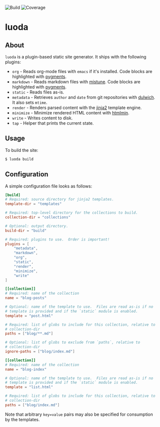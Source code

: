 ![Build](https://img.shields.io/travis/dyntopia/luoda.svg)
![Coverage](https://img.shields.io/codecov/c/github/dyntopia/luoda.svg)

luoda
=====

About
-----

`luoda` is a plugin-based static site generator.  It ships with the
following plugins:

- `org` - Reads org-mode files with `emacs` if it's installed.  Code
  blocks are highlighted with [pygments][5].
- `markdown` - Reads markdown files with [mistune][1].  Code blocks are
  highlighted with [pygments][5].
- `static` - Reads files as-is.
- `metadata` - Retrieves `author` and `date` from git repositories with
  [dulwich][2].  It also sets `mtime`.
- `render` - Renders parsed content with the [jinja2][3] template
  engine.
- `minimize` - Minimize rendered HTML content with [htmlmin][4].
- `write` - Writes content to disk.
- `tap` - Helper that prints the current state.


Usage
-----

To build the site:

```sh
$ luoda build
```


Configuration
-------------

A simple configuration file looks as follows:

```toml
[build]
# Required: source directory for jinja2 templates.
template-dir = "templates"

# Required: top-level directory for the collections to build.
collection-dir = "collections"

# Optional: output directory.
build-dir = "build"

# Required: plugins to use.  Order is important!
plugins = [
    "metadata",
    "markdown",
    "org",
    "static",
    "render",
    "minimize",
    "write"
]

[[collection]]
# Required: name of the collection
name = "blog-posts"

# Optional: name of the template to use.  Files are read as-is if no
# template is provided and if the `static` module is enabled.
template = "post.html"

# Required: list of globs to include for this collection, relative to
# collection-dir
paths = ["blog/**.md"]

# Optional: list of globs to exclude from `paths`, relative to
# collection-dir
ignore-paths = ["blog/index.md"]

[[collection]]
# Required: name of the collection
name = "blog-index"

# Optional: name of the template to use.  Files are read as-is if no
# template is provided and if the `static` module is enabled.
template = "list.html"

# Required: list of globs to include for this collection, relative to
# collection-dir
paths = ["blog/index.md"]
```

Note that arbitrary `key=value` pairs may also be specified for
consumption by the templates.


[1]: https://pypi.org/project/mistune/
[2]: https://pypi.org/project/dulwich/
[3]: https://pypi.org/project/jinja2/
[4]: https://pypi.org/project/htmlmin/
[5]: https://pypi.org/project/pygments/
